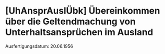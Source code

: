 # [UhAnsprAuslÜbk] Übereinkommen über die Geltendmachung von Unterhaltsansprüchen im Ausland

Ausfertigungsdatum: 20.06.1956

 